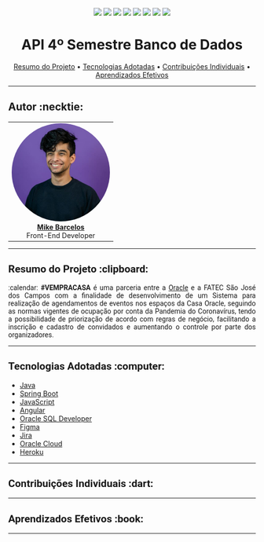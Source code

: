 <html>
<body>
    <p align="center"> <img src="https://img.shields.io/badge/JavaScript-F7DF1E?style=for-the-badge&logo=javascript&logoColor=black"> <img src="https://img.shields.io/badge/HTML-239120?style=for-the-badge&logo=html5&logoColor=white"> <img src= "https://img.shields.io/badge/Sass-CC6699?style=for-the-badge&logo=sass&logoColor=white"> <img src="https://img.shields.io/badge/Angular-DD0031?style=for-the-badge&logo=angular&logoColor=white"> <img src= "https://img.shields.io/badge/Java-ED8B00?style=for-the-badge&logo=java&logoColor=white"> <img src="https://img.shields.io/badge/Spring-6DB33F?style=for-the-badge&logo=spring&logoColor=white"> <img src="https://img.shields.io/badge/Oracle-F80000?style=for-the-badge&logo=oracle&logoColor=black"> <img src="https://img.shields.io/badge/Figma-F24E1E?style=for-the-badge&logo=figma&logoColor=white"> </p>
  
 <h1 align="center"> API 4º Semestre Banco de Dados</h1>
  
  <p align="center">
 <a href="#-resumo-do-projeto-clipboard"> Resumo do Projeto</a> •
 <a href="#-tecnologias-adotadas-computer">Tecnologias Adotadas</a> •
 <a href="#-contribuições-individuais-dart">Contribuições Individuais</a> •
 <a href="#-aprendizados-efetivos-book">Aprendizados Efetivos</a>
</p>
  
  ---
  
  <h2> Autor :necktie: </h2>
  <table align="center">
   <tr>
    <td align="center"><a href="https://www.linkedin.com/in/gabrielsoaresgoncalves/"><img style="border-radius: 50%;" src="https://github.com/GabrielSG20/API4Sem2021/blob/documentation/images/MikeBarcelos.jfif" width="200px;" alt=""/><br/><b>Mike Barcelos</b></a>
      <br/>
      Front-End Developer
     </td>
   </tr>
  </table>

 ---
  
  <h2 style="font-family:roboto;"> Resumo do Projeto :clipboard:</h2>
  
  <p align="justify" style="font-family:roboto;"> :calendar: <b>#VEMPRACASA</b> é uma parceria entre a <a href="https://www.oracle.com/br/index.html">Oracle</a> e a FATEC São José dos Campos com a finalidade de desenvolvimento de um Sistema para realização de agendamentos de eventos nos espaços da Casa Oracle, seguindo as normas vigentes de ocupação por conta da Pandemia do Coronavírus, tendo a possibilidade de priorização de acordo com regras de negócio, facilitando a inscrição e cadastro de convidados e aumentando o controle por parte dos organizadores.</p>
  
  ---
  
  <h2 style="font-family:roboto;"> Tecnologias Adotadas :computer:</h2>
   
  * [Java](https://www.java.com/pt_BR/)
  * [Spring Boot](https://spring.io/)
  * [JavaScript](https://www.javascript.com/)
  * [Angular](https://angular.io/)
  * [Oracle SQL Developer](https://www.oracle.com/tools/downloads/sqldev-downloads.html)
  * [Figma](https://www.figma.com/)
  * [Jira](https://vempracasa.atlassian.net/) 
  * [Oracle Cloud](https://www.oracle.com/br/cloud/) 
  * [Heroku](https://www.heroku.com/platform) 
  
  ---
  
  <h2 style="font-family:roboto;"> Contribuições Individuais :dart:</h2>
   
  ---
   
  <h2 style="font-family:roboto;"> Aprendizados Efetivos :book:</h2>   
  
  ---

</body>
</html>
